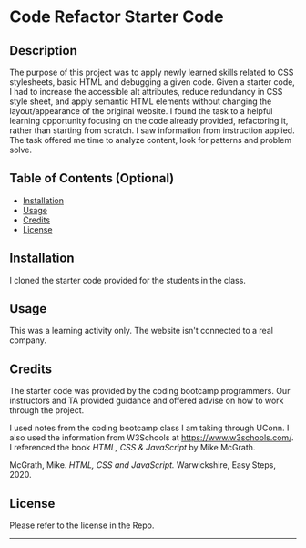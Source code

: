 # Code Refactor Starter Code

## Description
The purpose of this project was to apply newly learned skills related to CSS stylesheets, basic HTML and debugging a given code. Given a starter code, I had to increase the accessible alt attributes, reduce redundancy in CSS style sheet, and apply semantic HTML elements without changing the layout/appearance of the original website. 
I found the task to a helpful learning opportunity focusing on the code already provided, refactoring it, rather than starting from scratch. I saw information from instruction applied. The task offered me time to analyze content, look for patterns and problem solve. 

## Table of Contents (Optional)

- [Installation](#installation)
- [Usage](#usage)
- [Credits](#credits)
- [License](#license)

## Installation

I cloned the starter code provided for the students in the class. 

## Usage

This was a learning activity only. The website isn't connected to a real company.

## Credits
The starter code was provided by the coding bootcamp programmers. Our instructors and TA provided guidance and offered advise on how to work through the project. 

I used notes from the coding bootcamp class I am taking through UConn. I also used the information from W3Schools at https://www.w3schools.com/. I referenced the book <i>HTML, CSS & JavaScript</i> by Mike McGrath.

McGrath, Mike. <i>HTML, CSS and JavaScript.</i> Warwickshire, Easy Steps, 2020.
## License

Please refer to the license in the Repo.

---



